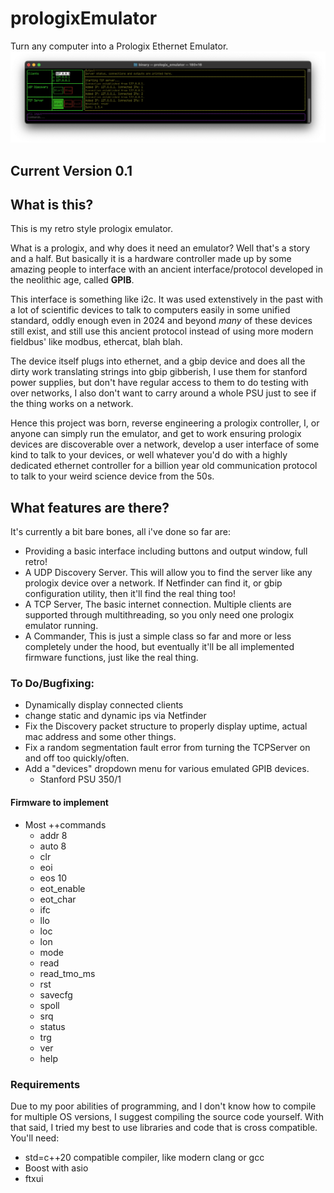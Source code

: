 # prologixEmulator
Turn any computer into a Prologix Ethernet Emulator.
![alt text](https://github.com/dr-mrsthemonarch/prologixEmulator/blob/main/images/preview.png?raw=true)

## Current Version 0.1

## What is this?
This is my retro style prologix emulator.

What is a prologix, and why does it need an emulator? Well that's a story and a half. But basically it is a hardware controller made up by some amazing people to interface with an ancient interface/protocol developed in the neolithic age, called **GPIB**.

This interface is something like i2c. It was used extenstively in the past with a lot of scientific devices to talk to computers easily in some unified standard, oddly enough even in 2024 and beyond *many* of these devices still exist, and still use this ancient protocol instead of using more modern fieldbus' like modbus, ethercat, blah blah. 

The device itself plugs into ethernet, and a gbip device and does all the dirty work translating strings into gbip gibberish, I use them for stanford power supplies, but don't have regular access to them to do testing with over networks, I also don't want to carry around a whole PSU just to see if the thing works on a network. 

Hence this project was born, reverse engineering a prologix controller, I, or anyone can simply run the emulator, and get to work ensuring prologix devices are discoverable over a network, develop a user interface of some kind to talk to your devices, or well whatever you'd do with a highly dedicated ethernet controller for a billion year old communication protocol to talk to your weird science device from the 50s.

## What features are there?

It's currently a bit bare bones, all i've done so far are:
- Providing a basic interface including buttons and output window, full retro!
- A UDP Discovery Server. This will allow you to find the server like any prologix device over a network. If Netfinder can find it, or gbip configuration utility, then it'll find the real thing too!
- A TCP Server, The basic internet connection. Multiple clients are supported through multithreading, so you only need one prologix emulator running. 
- A Commander, This is just a simple class so far and more or less completely under the hood, but eventually it'll be all implemented firmware functions, just like the real thing.

### To Do/Bugfixing:
- Dynamically display connected clients
 - change static and dynamic ips via Netfinder
 - Fix the Discovery packet structure to properly display uptime, actual mac address and some other things.
 - Fix a random segmentation fault error from turning the TCPServer on and off too quickly/often.
 - Add a "devices" dropdown menu for various emulated GPIB devices.
    - Stanford PSU 350/1

#### Firmware to implement
 - Most ++commands
    - addr 8
    - auto 8
    - clr
    - eoi
    - eos 10
    - eot_enable
    - eot_char
    - ifc
    - llo
    - loc
    - lon 
    - mode
    - read
    - read_tmo_ms
    - rst
    - savecfg
    - spoll
    - srq
    - status
    - trg
    - ver
    - help
 


### Requirements
Due to my poor abilities of programming, and I don't know how to compile for multiple OS versions, I suggest compiling the source code yourself. With that said, I tried my best to use libraries and code that is cross compatible. 
You'll need:

- std=c++20 compatible compiler, like modern clang or gcc
- Boost with asio
- ftxui
